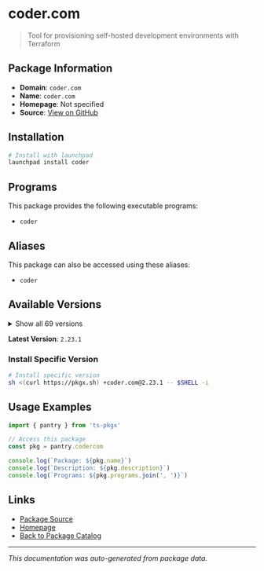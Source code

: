 # coder.com

> Tool for provisioning self-hosted development environments with Terraform

## Package Information

- **Domain**: `coder.com`
- **Name**: `coder.com`
- **Homepage**: Not specified
- **Source**: [View on GitHub](https://github.com/pkgxdev/pantry/tree/main/projects/coder.com/package.yml)

## Installation

```bash
# Install with launchpad
launchpad install coder
```

## Programs

This package provides the following executable programs:

- `coder`

## Aliases

This package can also be accessed using these aliases:

- `coder`

## Available Versions

<details>
<summary>Show all 69 versions</summary>

- `2.23.1`, `2.23.0`, `2.22.1`, `2.22.0`, `2.21.3`
- `2.21.0`, `2.20.3`, `2.20.2`, `2.20.1`, `2.20.0`
- `2.19.1`, `2.19.0`, `2.18.5`, `2.18.4`, `2.18.3`
- `2.18.2`, `2.18.1`, `2.18.0`, `2.17.3`, `2.17.2`
- `2.17.0`, `2.16.1`, `2.16.0`, `2.15.4`, `2.15.3`
- `2.15.2`, `2.15.1`, `2.15.0`, `2.14.4`, `2.14.3`
- `2.14.2`, `2.14.1`, `2.14.0`, `2.13.5`, `2.13.4`
- `2.13.3`, `2.13.2`, `2.13.1`, `2.13.0`, `2.12.6`
- `2.12.5`, `2.12.4`, `2.12.3`, `2.12.2`, `2.12.1`
- `2.12.0`, `2.11.4`, `2.11.3`, `2.11.2`, `2.11.1`
- `2.11.0`, `2.10.3`, `2.10.2`, `2.10.1`, `2.10.0`
- `2.9.4`, `2.9.3`, `2.9.2`, `2.9.1`, `2.9.0`
- `2.8.5`, `2.8.4`, `2.8.3`, `2.8.2`, `2.8.1`
- `2.8.0`, `2.7.3`, `2.7.2`, `2.6.1`

</details>

**Latest Version**: `2.23.1`

### Install Specific Version

```bash
# Install specific version
sh <(curl https://pkgx.sh) +coder.com@2.23.1 -- $SHELL -i
```

## Usage Examples

```typescript
import { pantry } from 'ts-pkgx'

// Access this package
const pkg = pantry.codercom

console.log(`Package: ${pkg.name}`)
console.log(`Description: ${pkg.description}`)
console.log(`Programs: ${pkg.programs.join(', ')}`)
```

## Links

- [Package Source](https://github.com/pkgxdev/pantry/tree/main/projects/coder.com/package.yml)
- [Homepage](#)
- [Back to Package Catalog](../package-catalog.md)

---

*This documentation was auto-generated from package data.*
